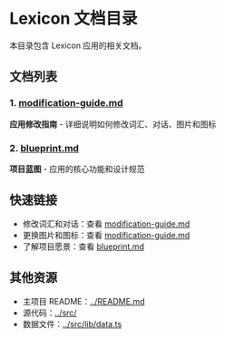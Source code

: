 # Lexicon 文档目录

本目录包含 Lexicon 应用的相关文档。

## 文档列表

### 1. [modification-guide.md](./modification-guide.md)
**应用修改指南** - 详细说明如何修改词汇、对话、图片和图标

### 2. [blueprint.md](./blueprint.md)
**项目蓝图** - 应用的核心功能和设计规范

## 快速链接

- 修改词汇和对话：查看 [modification-guide.md](./modification-guide.md#修改词汇)
- 更换图片和图标：查看 [modification-guide.md](./modification-guide.md#修改图片)
- 了解项目愿景：查看 [blueprint.md](./blueprint.md)

## 其他资源

- 主项目 README：[../README.md](../README.md)
- 源代码：[../src/](../src/)
- 数据文件：[../src/lib/data.ts](../src/lib/data.ts) 